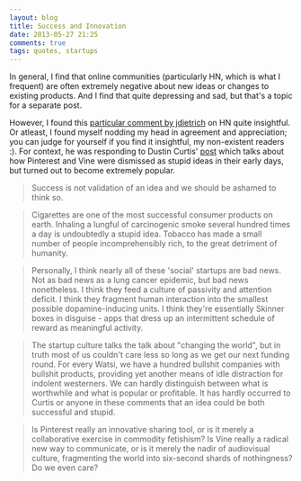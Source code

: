```yaml
---
layout: blog
title: Success and Innovation
date: 2013-05-27 21:25
comments: true
tags: quotes, startups
---
```


In general, I find that online communities (particularly HN, which is what I frequent) are often extremely negative about new ideas or changes to existing products. And I find that quite depressing and sad, but that's a topic for a separate post.

However, I found this [particular comment by jdietrich](https://news.ycombinator.com/item?id=5636090) on HN quite insightful. Or atleast, I found myself nodding my head in agreement and appreciation; you can judge for yourself if you find it insightful, my non-existent readers :). For context, he was responding to Dustin Curtis' [post](http://dcurt.is/what-a-stupid-idea) which talks about how Pinterest and Vine were dismissed as stupid ideas in their early days, but turned out to become extremely popular.

> Success is not validation of an idea and we should be ashamed to think so.

> Cigarettes are one of the most successful consumer products on earth. Inhaling a lungful of carcinogenic smoke several hundred times a day is undoubtedly a stupid idea. Tobacco has made a small number of people incomprehensibly rich, to the great detriment of humanity.

> Personally, I think nearly all of these 'social' startups are bad news. Not as bad news as a lung cancer epidemic, but bad news nonetheless. I think they feed a culture of passivity and attention deficit. I think they fragment human interaction into the smallest possible dopamine-inducing units. I think they're essentially Skinner boxes in disguise - apps that dress up an intermittent schedule of reward as meaningful activity.

> The startup culture talks the talk about "changing the world", but in truth most of us couldn't care less so long as we get our next funding round. For every Watsi, we have a hundred bullshit companies with bullshit products, providing yet another means of idle distraction for indolent westerners. We can hardly distinguish between what is worthwhile and what is popular or profitable. It has hardly occurred to Curtis or anyone in these comments that an idea could be both successful and stupid.

> Is Pinterest really an innovative sharing tool, or is it merely a collaborative exercise in commodity fetishism? Is Vine really a radical new way to communicate, or is it merely the nadir of audiovisual culture, fragmenting the world into six-second shards of nothingness? Do we even care?